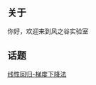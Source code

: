 ## 关于

你好，欢迎来到风之谷实验室


## 话题

[线性回归-梯度下降法](https://github.com/WindLab/3min_MachineLearning/tree/master/Gradient_descent)